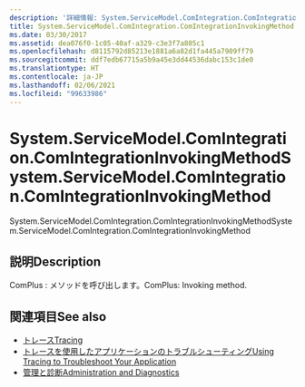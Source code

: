 ```yaml
---
description: '詳細情報: System.ServiceModel.ComIntegration.ComIntegrationInvokingMethod'
title: System.ServiceModel.ComIntegration.ComIntegrationInvokingMethod
ms.date: 03/30/2017
ms.assetid: dea076f0-1c05-40af-a329-c3e3f7a805c1
ms.openlocfilehash: d8115792d85213e1881a6a82d1fa445a7909ff79
ms.sourcegitcommit: ddf7edb67715a5b9a45e3dd44536dabc153c1de0
ms.translationtype: HT
ms.contentlocale: ja-JP
ms.lasthandoff: 02/06/2021
ms.locfileid: "99633986"
---
```

# <a name="systemservicemodelcomintegrationcomintegrationinvokingmethod"></a><span data-ttu-id="b44c4-103">System.ServiceModel.ComIntegration.ComIntegrationInvokingMethod</span><span class="sxs-lookup"><span data-stu-id="b44c4-103">System.ServiceModel.ComIntegration.ComIntegrationInvokingMethod</span></span>

<span data-ttu-id="b44c4-104">System.ServiceModel.ComIntegration.ComIntegrationInvokingMethod</span><span class="sxs-lookup"><span data-stu-id="b44c4-104">System.ServiceModel.ComIntegration.ComIntegrationInvokingMethod</span></span>  
  
## <a name="description"></a><span data-ttu-id="b44c4-105">説明</span><span class="sxs-lookup"><span data-stu-id="b44c4-105">Description</span></span>  

 <span data-ttu-id="b44c4-106">ComPlus : メソッドを呼び出します。</span><span class="sxs-lookup"><span data-stu-id="b44c4-106">ComPlus: Invoking method.</span></span>  
  
## <a name="see-also"></a><span data-ttu-id="b44c4-107">関連項目</span><span class="sxs-lookup"><span data-stu-id="b44c4-107">See also</span></span>

- [<span data-ttu-id="b44c4-108">トレース</span><span class="sxs-lookup"><span data-stu-id="b44c4-108">Tracing</span></span>](index.md)
- [<span data-ttu-id="b44c4-109">トレースを使用したアプリケーションのトラブルシューティング</span><span class="sxs-lookup"><span data-stu-id="b44c4-109">Using Tracing to Troubleshoot Your Application</span></span>](using-tracing-to-troubleshoot-your-application.md)
- [<span data-ttu-id="b44c4-110">管理と診断</span><span class="sxs-lookup"><span data-stu-id="b44c4-110">Administration and Diagnostics</span></span>](../index.md)
